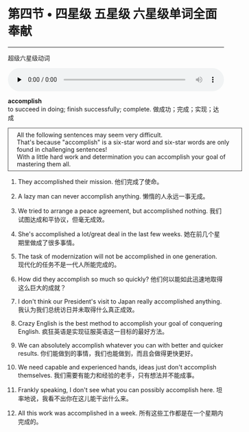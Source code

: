 # 第四节 • 四星级 五星级 六星级单词全面奉献

---

超级六星级动词

<audio preload="none" style="width: 100%;" controls="controls">
<source type="audio/mpeg" src="/recording/02_04_456_accomplish.mp3" />
</audio>

**accomplish**  
to succeed in doing; finish successfully; complete. 做成功；完成；实现；达成

<div style="border:1px solid #444444; padding: 7px 20px; width:100%">
All the following sentences may seem very difficult.<br />
That's because "accomplish" is a six-star word and six-star words are only found in challenging sentences!<br />
With a little hard work and determination you can accomplish your goal of mastering them all.<br />
</div>

1. They accomplished their mission. 他们完成了使命。

2. A lazy man can never accomplish anything. 懒惰的人永远一事无成。

3. We tried to arrange a peace agreement, but accomplished nothing. 我们试图达成和平协议，但毫无成效。

4. She's accomplished a lot/great deal in the last few weeks. 她在前几个星期里做成了很多事情。

5. The task of modernization will not be accomplished in one generation. 现代化的任务不是一代人所能完成的。

6. How did they accomplish so much so quickly? 他们何以能如此迅速地取得这么巨大的成就？

7. I don't think our President's visit to Japan really accomplished anything. 我认为我们总统访日并未取得什么真正成效。

8. Crazy English is the best method to accomplish your goal of conquering English. 疯狂英语是实现征服英语这一目标的最好方法。

9. We can absolutely accomplish whatever you can with better and quicker results. 你们能做到的事情，我们也能做到，而且会做得更快更好。

10. We need capable and experienced hands, ideas just don't accomplish themselves. 我们需要有能力和经验的老手，只有想法并不能成事。

11. Frankly speaking, I don't see what you can possibly accomplish here. 坦率地说，我看不出你在这儿能干出什么来。

12. All this work was accomplished in a week. 所有这些工作都是在一个星期内完成的。
